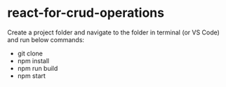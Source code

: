 ﻿# react-for-crud-operations

Create a project folder and navigate to the folder in terminal (or VS Code) and run below commands:
* git clone
* npm install
* npm run build
* npm start
